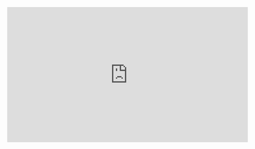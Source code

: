 <iframe width="560" height="315" src="https://www.youtube.com/embed/sIyhas5UfPo" frameborder="0" allowfullscreen></iframe>
